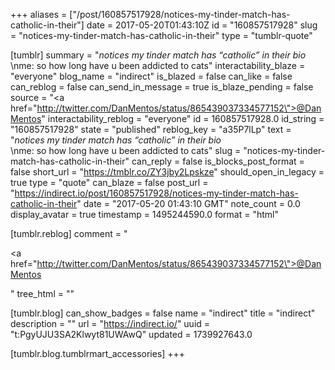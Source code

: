 +++
aliases = ["/post/160857517928/notices-my-tinder-match-has-catholic-in-their"]
date = 2017-05-20T01:43:10Z
id = "160857517928"
slug = "notices-my-tinder-match-has-catholic-in-their"
type = "tumblr-quote"

[tumblr]
summary = "*notices my tinder match has “catholic” in their bio* \nme: so how long have u been addicted to cats"
interactability_blaze = "everyone"
blog_name = "indirect"
is_blazed = false
can_like = false
can_reblog = false
can_send_in_message = true
is_blaze_pending = false
source = "<a href=\"http://twitter.com/DanMentos/status/865439037334577152\">@DanMentos</a>"
interactability_reblog = "everyone"
id = 160857517928.0
id_string = "160857517928"
state = "published"
reblog_key = "a35P7lLp"
text = "*notices my tinder match has &ldquo;catholic&rdquo; in their bio*<br/>\nme: so how long have u been addicted to cats"
slug = "notices-my-tinder-match-has-catholic-in-their"
can_reply = false
is_blocks_post_format = false
short_url = "https://tmblr.co/ZY3jby2Lpskze"
should_open_in_legacy = true
type = "quote"
can_blaze = false
post_url = "https://indirect.io/post/160857517928/notices-my-tinder-match-has-catholic-in-their"
date = "2017-05-20 01:43:10 GMT"
note_count = 0.0
display_avatar = true
timestamp = 1495244590.0
format = "html"

[tumblr.reblog]
comment = "<p><a href=\"http://twitter.com/DanMentos/status/865439037334577152\">@DanMentos</a></p>"
tree_html = ""

[tumblr.blog]
can_show_badges = false
name = "indirect"
title = "indirect"
description = ""
url = "https://indirect.io/"
uuid = "t:PgyUJU3SA2Klwyt81UWAwQ"
updated = 1739927643.0

[tumblr.blog.tumblrmart_accessories]
+++
